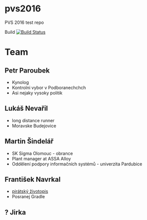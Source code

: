 # pvs2016
PVS 2016 test repo

Build [![Build Status](https://travis-ci.org/jandoubek/pvs2016.png)](https://travis-ci.org/jandoubek/pvs2016)

# Team

## Petr Paroubek
* Kynolog
* Kontrolni vybor v Podboranechchch
* Asi nejaky vysoky politik

## Lukáš Nevařil
* long distance runner
* Moravske Budejovice

## Martin Šindelář
* SK Sigma Olomouc - obrance
* Plant manager at ASSA Alloy
* Oddělení podpory informačních systémů - univerzita Pardubice

## František Navrkal
* [pirátský životopis](https://pirati.cz/lide/frantisek_navrkal)
* Posranej Gradle

## ? Jirka
